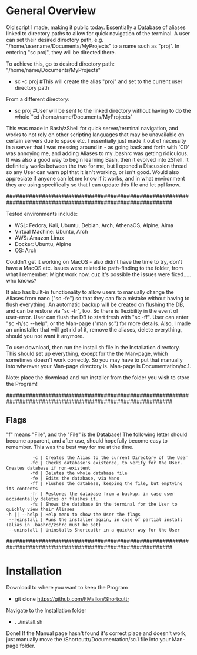 # General Overview

Old script I made, making it public today.  Essentially a Database of aliases linked to directory paths to allow for quick navigation of the terminal. A user can set their desired directory path, e.g. "/home/username/Documents/MyProjects" to a name such as "proj".  In entering "sc proj", they will be directed there.


To achieve this, go to desired directory path: "/home/name/Documents/MyProjects"

  -  sc -c proj #This will create the alias "proj" and set to the current user directory path

From a different directory:

  -  sc proj #User will be sent to the linked directory without having to do the whole "cd /home/name/Documents/MyProjects"


This was made in Bash/zShell for quick server/terminal navigation, and works to not rely on other scripting languages that may be unavailable on certain servers due to space etc.  I essentially just made it out of necessity in a server that I was messing around in - as going back and forth with 'CD' was annoying me, and adding Aliases to my .bashrc was getting ridiculous.  It was also a good way to begin learning Bash, then it evolved into zShell.  It definitely works between the two for me, but I opened a Discussion thread so any User can warn ppl that it isn't working, or isn't good.  Would also appreciate if anyone can let me know if it works, and in what environment they are using specifically so that I can update this file and let ppl know.      


###########################################################################################################


Tested environments include:
  -  WSL: Fedora, Kali, Ubuntu, Debian, Arch, AthenaOS, Alpine, Alma
  -  Virtual Machine: Ubuntu, Arch
  -  AWS: Amazon Linux
  - Docker: Ubuntu, Alpine
  - OS: Arch

Couldn't get it working on MacOS - also didn't have the time to try, don't have a MacOS etc.  Issues were related to path-finding to the folder, from what I remember. Might work now, cuz it's possible the issues were fixed..... who knows? 

It also has built-in functionality to allow users to manually change the Aliases from nano ("sc -fe") so that they can fix a mistake without having to flush everything.
An automatic backup will be created on flushing the DB, and can be restore via "sc -fr", too.  So there is flexibility in the event of user-error.
User can flush the DB to start fresh with "sc -ff".  User can enter "sc -h/sc --help", or the Man-page ("man sc") for more details. 
Also, I made an uninstaller that will get rid of it, remove the aliases, delete everything, should you not want it anymore. 

To use: download, then run the install.sh file in the Installation directory.  This should set up everything, except for the the Man-page, which sometimes doesn't work correctly.  So you may have to put that manually into wherever your Man-page directory is.  Man-page is Documentation/sc.1.

Note: place the download and run installer from the folder you wish to store the Program!

###########################################################################################################


## Flags

"f" means "File", and the "File" is the Database! The following letter should become apparent, and after use, should hopefully become easy to remember.  This was the best way for me at the time.  

              -c | Creates the Alias to the current Directory of the User
             -fc | Checks database's existence, to verify for the User.  Creates database if non-existent
             -fd | Deletes the whole database file
             -fe | Edits the database, via Nano  
             -ff | Flushes the database, keeping the file, but emptying its contents
             -fr | Restores the database from a backup, in case user accidentally deletes or flushes it.
             -fs | Shows the database in the terminal for the User to quickly view their Aliases
    -h || --help | Help menu to show the User the flags
     --reinstall | Runs the installer again, in case of partial install (alias in .bashrc/zshrc must be set)  
     --uninstall | Uninstalls Shortcuttr in a quicker way for the User


###########################################################################################################




# Installation

  
Download to where you want to keep the Program
  - git clone https://github.com/FMallon/Shortcuttr

Navigate to the Installation folder
  - . ./install.sh

Done! If the Manual page hasn't found it's correct place and doesn't work, just manually move the /Shortcuttr/Documentation/sc.1 file into your Man-page folder.
